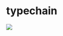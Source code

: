 # typechain

<img src="https://img.shields.io/badge/typescript-3178C6?style=flat-square&logo=typescript&logoColor=white"/></a>

